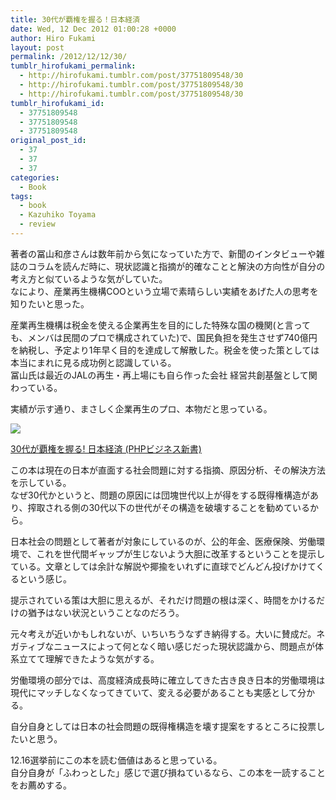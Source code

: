 ```yaml
---
title: 30代が覇権を握る！日本経済
date: Wed, 12 Dec 2012 01:00:28 +0000
author: Hiro Fukami
layout: post
permalink: /2012/12/12/30/
tumblr_hirofukami_permalink:
  - http://hirofukami.tumblr.com/post/37751809548/30
  - http://hirofukami.tumblr.com/post/37751809548/30
  - http://hirofukami.tumblr.com/post/37751809548/30
tumblr_hirofukami_id:
  - 37751809548
  - 37751809548
  - 37751809548
original_post_id:
  - 37
  - 37
  - 37
categories:
  - Book
tags:
  - book
  - Kazuhiko Toyama
  - review
---
```

著者の冨山和彦さんは数年前から気になっていた方で、新聞のインタビューや雑誌のコラムを読んだ時に、現状認識と指摘が的確なことと解決の方向性が自分の考え方と似ているような気がしていた。  
なにより、産業再生機構COOという立場で素晴らしい実績をあげた人の思考を知りたいと思った。

産業再生機構は税金を使える企業再生を目的にした特殊な国の機関(と言っても、メンバは民間のプロで構成されていた)で、国民負担を発生させず740億円を納税し、予定より1年早く目的を達成して解散した。税金を使った策としては本当にまれに見る成功例と認識している。  
冨山氏は最近のJALの再生・再上場にも自ら作った会社 経営共創基盤として関わっている。

実績が示す通り、まさしく企業再生のプロ、本物だと思っている。

<a href="http://www.amazon.co.jp/gp/product/4569804985/ref=as_li_ss_il?ie=UTF8&camp=247&creative=7399&creativeASIN=4569804985&linkCode=as2&tag=dsea-22" target="_blank"><img border="0" src="http://ws.assoc-amazon.jp/widgets/q?_encoding=UTF8&ASIN=4569804985&Format=_SL160_&ID=AsinImage&MarketPlace=JP&ServiceVersion=20070822&WS=1&tag=dsea-22" /></a><img src="http://www.assoc-amazon.jp/e/ir?t=dsea-22&l=as2&o=9&a=4569804985" width="1" height="1" border="0" alt="" style="border:none!important;margin:0!important;" />

<a href="http://www.amazon.co.jp/gp/product/4569804985/ref=as_li_ss_tl?ie=UTF8&camp=247&creative=7399&creativeASIN=4569804985&linkCode=as2&tag=dsea-22" target="_blank">30代が覇権を握る! 日本経済 (PHPビジネス新書)</a><img src="http://www.assoc-amazon.jp/e/ir?t=dsea-22&l=as2&o=9&a=4569804985" width="1" height="1" border="0" alt="" style="border:none!important;margin:0!important;" />

この本は現在の日本が直面する社会問題に対する指摘、原因分析、その解決方法を示している。  
なぜ30代かというと、問題の原因には団塊世代以上が得をする既得権構造があり、搾取される側の30代以下の世代がその構造を破壊することを勧めているから。

日本社会の問題として著者が対象にしているのが、公的年金、医療保険、労働環境で、これを世代間ギャップが生じないよう大胆に改革するということを提示している。文章としては余計な解説や揶揄をいれずに直球でどんどん投げかけてくるという感じ。

提示されている策は大胆に思えるが、それだけ問題の根は深く、時間をかけるだけの猶予はない状況ということなのだろう。

元々考えが近いかもしれないが、いちいちうなずき納得する。大いに賛成だ。ネガティブなニュースによって何となく暗い感じだった現状認識から、問題点が体系立てて理解できたような気がする。

労働環境の部分では、高度経済成長時に確立してきた古き良き日本的労働環境は現代にマッチしなくなってきていて、変える必要があることも実感として分かる。

自分自身としては日本の社会問題の既得権構造を壊す提案をするところに投票したいと思う。

12.16選挙前にこの本を読む価値はあると思っている。  
自分自身が「ふわっとした」感じで選び損ねているなら、この本を一読することをお薦めする。